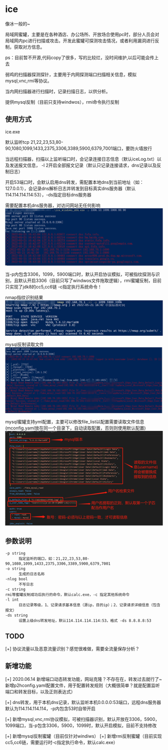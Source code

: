 # ice
像冰一般的~ 

局域网蜜罐，主要是在各种酒店、办公场所、开放场合使用pc时，部分人员会对局域网内pc进行扫描或攻击。开发此蜜罐可探测攻击情况，或者利用漏洞进行反制，获取对方信息。

ps：目前暂不开源,代码copy了很多，写的比较烂，没时间维护,以后可能会传上去

弱鸡的扫描器探测探针，主要用于内网探测端口扫描相关信息，模拟mysql,vnc,rmi等协议。

当内网扫描器进行扫描时，记录扫描日志，以供分析。

提供mysql反制（目前只支持windwos），rmi命令执行反制

## 使用方式

ice.exe 

默认监听tcp 21,22,23,53,80-90,1080,1099,1433,2375,3306,3389,5900,6379,7001端口，要防火墙放行

当远程扫描器，扫描以上监听端口时，会记录连接日志信息（默认iceLog.txt）以及发送报文信息， -l 2开启全部报文记录（默认只记录连接请求，dns记录以及反制日志）

开启53端口时，会默认启用dns转发，需配置本地dns到当前地址（如：127.0.0.1），会记录dns解析日志并转发到目标真实dns服务器（默认114.114.114.114:53），-ds指定目标dns服务器

需要配置本机dns服务器，对访问网站无任何影响
![Image text](https://github.com/IceMoon1995/ice/blob/master/img/dns%E8%A7%A3%E6%9E%90%E8%AE%B0%E5%BD%95.png)

当-p内包含3306，1099，5900端口时，默认开启协议模拟，可被指纹探测与识别，且默认开启3306（目前只写了windwos文件拖取逻辑），rmi蜜罐反制，目前只实现了jdk8的cc5,cc6链 -c指定执行系统命令！

nmap指纹识别结果
![Image text](https://github.com/IceMoon1995/ice/blob/master/img/nmap%E6%8E%A2%E6%B5%8B%E6%8C%87%E7%BA%B9.png)

mysql反制读取文件
![Image text](https://github.com/IceMoon1995/ice/blob/master/img/mysql%E5%8F%8D%E5%88%B6.jpg)

mysql蜜罐支持yml配置，主要可以修改file_list以配置需要读取文件信息(mconfig.yaml放在同一个目录下，自动读取配置，否则则使用默认配置)
![Image text](https://github.com/IceMoon1995/ice/blob/master/img/mconfig%E9%85%8D%E7%BD%AE%E4%BF%A1%E6%81%AF.jpg)

## 参数说明
```
-p string
      指定监听的端口，如：21,22,23,53,80-90,1080,1099,1433,2375,3306,3389,5900,6379,7001
-o string
      生成的日志名称
-nlog bool
      不写日志
-c string
rmi等蜜罐反制成功后执行的命令，默认calc.exe，-c 指定其他系统命令
-l int
      日志记录等级，1、记录请求基本信息（源ip，目的ip）；2、记录请求详细信息（包含报文）
-ds string
      设置上级dns转发地址，默认114.114.114.114:53，格式 -ds 8.8.8.8:53
```
## TODO

[+] 协议流量以及恶意流量识别？感觉很难做，需要全流量保存分析？

## 新增功能

[+] 2020.06.14 新增端口动态转发功能，网站克隆？不存在在，转发过去就行了~新增p2hconfig.yaml配置文件，用于配置转发规则（大概很简单？就是配置监听端口和转发目标，以及正则表达式）

[+] dns转发，用于本机dns记录，默认监听本机0.0.0.0:53端口，远程dns服务器默认为114.114.114.114，-p内包含53时自带开启

[+] 新增mysql,vnc,rmi协议模拟，可被扫描器识别，默认开放在3306，5900，1099端口，当-p包含3306，5900，1099时，默认开启模拟，目前不支持修改

[+] 新增mysql反制蜜罐（目前仅针对windiws）
[+] 新增rmi反制蜜罐（目前实现cc5,cc6链，需要运行时-c指定执行命令，默认calc.exe）
